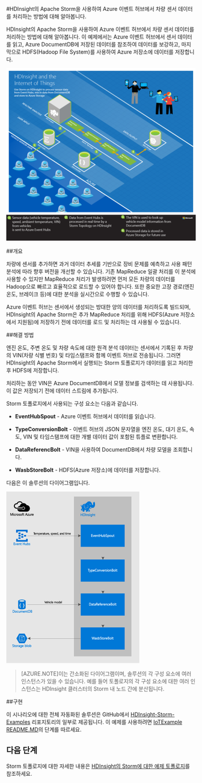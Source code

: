 <properties
 pageTitle="HDInsight | Microsoft Azure의 Apache Storm을 사용하여 차량 센서 데이터 처리 "
 description="HDInsight의 Apache Storm을 사용하여 이벤트 허브에서 차량 센서 데이터를 처리하는 방법에 대해 알아봅니다. DocumentDB에서 모델 데이터를 추가하고 저장소에 대한 출력을 저장합니다."
 services="hdinsight,documentdb,notification-hubs"
 documentationCenter=""
 authors="Blackmist"
 manager="paulettm"
 editor="cgronlun"/>

<tags
ms.service="hdinsight"
ms.devlang="java"
ms.topic="article"
ms.tgt_pltfrm="na"
ms.workload="big-data"
ms.date="09/23/2015"
ms.author="larryfr"/>

#HDInsight의 Apache Storm을 사용하여 Azure 이벤트 허브에서 차량 센서 데이터를 처리하는 방법에 대해 알아봅니다.

HDInsight의 Apache Storm을 사용하여 Azure 이벤트 허브에서 차량 센서 데이터를 처리하는 방법에 대해 알아봅니다. 이 예제에서는 Azure 이벤트 허브에서 센서 데이터를 읽고, Azure DocumentDB에 저장된 데이터를 참조하여 데이터를 보강하고, 마지막으로 HDFS(Hadoop File System)를 사용하여 Azure 저장소에 데이터를 저장합니다.

![HDInsight 및 IoT(사물 인터넷) 아키텍처 다이어그램](./media/hdinsight-storm-iot-eventhub-documentdb/iot.png)

##개요

차량에 센서를 추가하면 과거 데이터 추세를 기반으로 장비 문제를 예측하고 사용 패턴 분석에 따라 향후 버전을 개선할 수 있습니다. 기존 MapReduce 일괄 처리를 이 분석에 사용할 수 있지만 MapReduce 처리가 발생하려면 먼저 모든 차량의 데이터를 Hadoop으로 빠르고 효율적으로 로드할 수 있어야 합니다. 또한 중요한 고장 경로(엔진 온도, 브레이크 등)에 대한 분석을 실시간으로 수행할 수 있습니다.

Azure 이벤트 허브는 센서에서 생성되는 방대한 양의 데이터를 처리하도록 빌드되며, HDInsight의 Apache Storm은 추가 MapReduce 처리를 위해 HDFS(Azure 저장소에서 지원됨)에 저장하기 전에 데이터를 로드 및 처리하는 데 사용될 수 있습니다.

##해결 방법

엔진 온도, 주변 온도 및 차량 속도에 대한 원격 분석 데이터는 센서에서 기록된 후 차량의 VIN(차량 식별 번호) 및 타임스탬프와 함께 이벤트 허브로 전송됩니다. 그러면 HDInsight의 Apache Storm에서 실행되는 Storm 토폴로지가 데이터를 읽고 처리한 후 HDFS에 저장합니다.

처리하는 동안 VIN은 Azure DocumentDB에서 모델 정보를 검색하는 데 사용됩니다. 이 값은 저장되기 전에 데이터 스트림에 추가됩니다.

Storm 토폴로지에서 사용되는 구성 요소는 다음과 같습니다.

* **EventHubSpout** - Azure 이벤트 허브에서 데이터를 읽습니다.

* **TypeConversionBolt** - 이벤트 허브의 JSON 문자열을 엔진 온도, 대기 온도, 속도, VIN 및 타임스탬프에 대한 개별 데이터 값이 포함된 튜플로 변환합니다.

* **DataReferencBolt** - VIN을 사용하여 DocumentDB에서 차량 모델을 조회합니다.

* **WasbStoreBolt** - HDFS(Azure 저장소)에 데이터를 저장합니다.

다음은 이 솔루션의 다이어그램입니다.

![Storm 토폴로지](./media/hdinsight-storm-iot-eventhub-documentdb/iottopology.png)

> [AZURE.NOTE]이는 간소화된 다이어그램이며, 솔루션의 각 구성 요소에 여러 인스턴스가 있을 수 있습니다. 예를 들어 토폴로지의 각 구성 요소에 대한 여러 인스턴스는 HDInsight 클러스터의 Storm 내 노드 간에 분산됩니다.

##구현

이 시나리오에 대한 전체 자동화된 솔루션은 GitHub에서 <a href="https://github.com/hdinsight/hdinsight-storm-examples" target="_blank">HDInsight-Storm-Examples</a> 리포지토리의 일부로 제공됩니다. 이 예제를 사용하려면 [IoTExample README.MD](https://github.com/hdinsight/hdinsight-storm-examples/blob/master/IotExample/README.md)의 단계를 따르세요.

## 다음 단계

Storm 토폴로지에 대한 자세한 내용은 [HDInsight의 Storm에 대한 예제 토폴로지](hdinsight-storm-example-topology.md)를 참조하세요.

<!---HONumber=Sept15_HO4-->